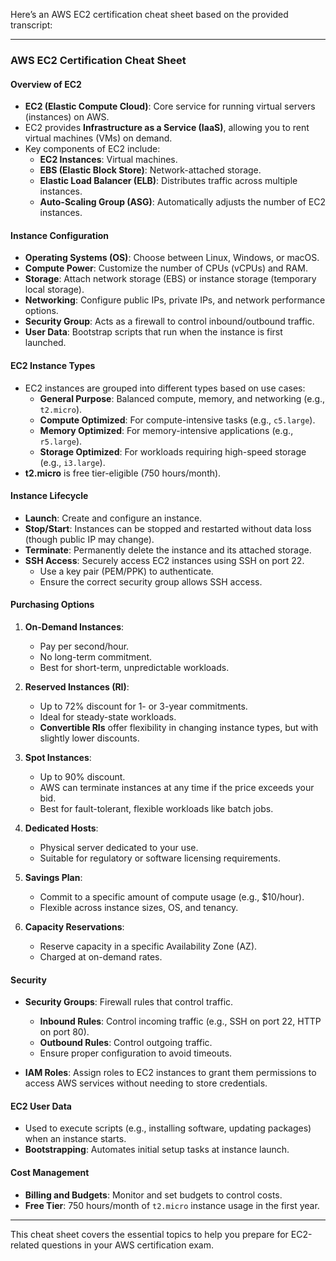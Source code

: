 Here’s an AWS EC2 certification cheat sheet based on the provided transcript:

---

### **AWS EC2 Certification Cheat Sheet**

#### **Overview of EC2**
- **EC2 (Elastic Compute Cloud)**: Core service for running virtual servers (instances) on AWS.
- EC2 provides **Infrastructure as a Service (IaaS)**, allowing you to rent virtual machines (VMs) on demand.
- Key components of EC2 include:
  - **EC2 Instances**: Virtual machines.
  - **EBS (Elastic Block Store)**: Network-attached storage.
  - **Elastic Load Balancer (ELB)**: Distributes traffic across multiple instances.
  - **Auto-Scaling Group (ASG)**: Automatically adjusts the number of EC2 instances.

#### **Instance Configuration**
- **Operating Systems (OS)**: Choose between Linux, Windows, or macOS.
- **Compute Power**: Customize the number of CPUs (vCPUs) and RAM.
- **Storage**: Attach network storage (EBS) or instance storage (temporary local storage).
- **Networking**: Configure public IPs, private IPs, and network performance options.
- **Security Group**: Acts as a firewall to control inbound/outbound traffic.
- **User Data**: Bootstrap scripts that run when the instance is first launched.

#### **EC2 Instance Types**
- EC2 instances are grouped into different types based on use cases:
  - **General Purpose**: Balanced compute, memory, and networking (e.g., `t2.micro`).
  - **Compute Optimized**: For compute-intensive tasks (e.g., `c5.large`).
  - **Memory Optimized**: For memory-intensive applications (e.g., `r5.large`).
  - **Storage Optimized**: For workloads requiring high-speed storage (e.g., `i3.large`).
- **t2.micro** is free tier-eligible (750 hours/month).

#### **Instance Lifecycle**
- **Launch**: Create and configure an instance.
- **Stop/Start**: Instances can be stopped and restarted without data loss (though public IP may change).
- **Terminate**: Permanently delete the instance and its attached storage.
- **SSH Access**: Securely access EC2 instances using SSH on port 22.
  - Use a key pair (PEM/PPK) to authenticate.
  - Ensure the correct security group allows SSH access.

#### **Purchasing Options**
1. **On-Demand Instances**:
   - Pay per second/hour.
   - No long-term commitment.
   - Best for short-term, unpredictable workloads.
   
2. **Reserved Instances (RI)**:
   - Up to 72% discount for 1- or 3-year commitments.
   - Ideal for steady-state workloads.
   - **Convertible RIs** offer flexibility in changing instance types, but with slightly lower discounts.

3. **Spot Instances**:
   - Up to 90% discount.
   - AWS can terminate instances at any time if the price exceeds your bid.
   - Best for fault-tolerant, flexible workloads like batch jobs.

4. **Dedicated Hosts**:
   - Physical server dedicated to your use.
   - Suitable for regulatory or software licensing requirements.

5. **Savings Plan**:
   - Commit to a specific amount of compute usage (e.g., $10/hour).
   - Flexible across instance sizes, OS, and tenancy.

6. **Capacity Reservations**:
   - Reserve capacity in a specific Availability Zone (AZ).
   - Charged at on-demand rates.

#### **Security**
- **Security Groups**: Firewall rules that control traffic.
  - **Inbound Rules**: Control incoming traffic (e.g., SSH on port 22, HTTP on port 80).
  - **Outbound Rules**: Control outgoing traffic.
  - Ensure proper configuration to avoid timeouts.
  
- **IAM Roles**: Assign roles to EC2 instances to grant them permissions to access AWS services without needing to store credentials.

#### **EC2 User Data**
- Used to execute scripts (e.g., installing software, updating packages) when an instance starts.
- **Bootstrapping**: Automates initial setup tasks at instance launch.

#### **Cost Management**
- **Billing and Budgets**: Monitor and set budgets to control costs.
- **Free Tier**: 750 hours/month of `t2.micro` instance usage in the first year.

---

This cheat sheet covers the essential topics to help you prepare for EC2-related questions in your AWS certification exam.